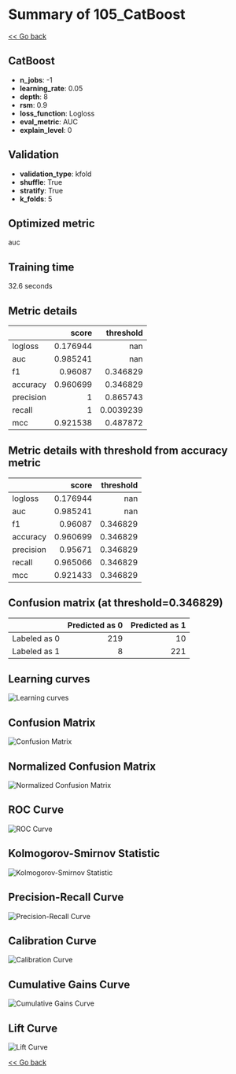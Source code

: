 # Summary of 105_CatBoost

[<< Go back](../README.md)


## CatBoost
- **n_jobs**: -1
- **learning_rate**: 0.05
- **depth**: 8
- **rsm**: 0.9
- **loss_function**: Logloss
- **eval_metric**: AUC
- **explain_level**: 0

## Validation
 - **validation_type**: kfold
 - **shuffle**: True
 - **stratify**: True
 - **k_folds**: 5

## Optimized metric
auc

## Training time

32.6 seconds

## Metric details
|           |    score |   threshold |
|:----------|---------:|------------:|
| logloss   | 0.176944 | nan         |
| auc       | 0.985241 | nan         |
| f1        | 0.96087  |   0.346829  |
| accuracy  | 0.960699 |   0.346829  |
| precision | 1        |   0.865743  |
| recall    | 1        |   0.0039239 |
| mcc       | 0.921538 |   0.487872  |


## Metric details with threshold from accuracy metric
|           |    score |   threshold |
|:----------|---------:|------------:|
| logloss   | 0.176944 |  nan        |
| auc       | 0.985241 |  nan        |
| f1        | 0.96087  |    0.346829 |
| accuracy  | 0.960699 |    0.346829 |
| precision | 0.95671  |    0.346829 |
| recall    | 0.965066 |    0.346829 |
| mcc       | 0.921433 |    0.346829 |


## Confusion matrix (at threshold=0.346829)
|              |   Predicted as 0 |   Predicted as 1 |
|:-------------|-----------------:|-----------------:|
| Labeled as 0 |              219 |               10 |
| Labeled as 1 |                8 |              221 |

## Learning curves
![Learning curves](learning_curves.png)
## Confusion Matrix

![Confusion Matrix](confusion_matrix.png)


## Normalized Confusion Matrix

![Normalized Confusion Matrix](confusion_matrix_normalized.png)


## ROC Curve

![ROC Curve](roc_curve.png)


## Kolmogorov-Smirnov Statistic

![Kolmogorov-Smirnov Statistic](ks_statistic.png)


## Precision-Recall Curve

![Precision-Recall Curve](precision_recall_curve.png)


## Calibration Curve

![Calibration Curve](calibration_curve_curve.png)


## Cumulative Gains Curve

![Cumulative Gains Curve](cumulative_gains_curve.png)


## Lift Curve

![Lift Curve](lift_curve.png)



[<< Go back](../README.md)
